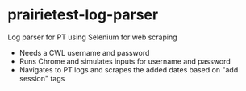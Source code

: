 # prairietest-log-parser
Log parser for PT using Selenium for web scraping
- Needs a CWL username and password
- Runs Chrome and simulates inputs for username and password
- Navigates to PT logs and scrapes the added dates based on "add session" tags
